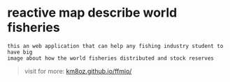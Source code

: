 # reactive map describe world fisheries 
```
this an web application that can help any fishing industry student to have big 
image about how the world fisheries distributed and stock reserves 
```

> visit for more: [km8oz.github.io/ffmio/](https://km8oz.github.io/ffmio/)
